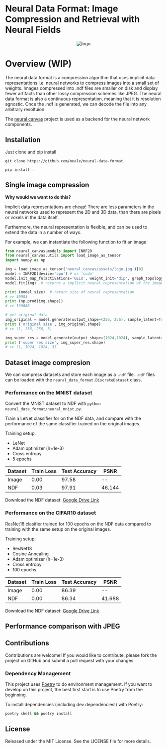 
# Neural Data Format: Image Compression and Retrieval with Neural Fields

<div align="center">
<img src="https://raw.githubusercontent.com/neale/neural-canvas/main/neural_canvas/assets/montage.png" alt="logo"></img>
</div>

# Overview (WIP)

The neural data format is a compression algorithm that uses implicit data representations i.e. neural networks to compress images into a small set of weights. Images compressed into .ndf files are smaller on disk and display fewer artifacts than other lossy compression schemes like JPEG. The neural data format is also a continuous representation, meaning that it is resolution agnostic. Once the .ndf is generated, we can decode the file into any arbitrary resoltuion. 

The [neural canvas](https://github.com/neale/neural-canvas) project is used as a backend for the neural network components. 

## Installation

Just clone and pip install

`git clone https://github.com/neale/neural-data-format`

`pip install .`

## Single image compression

**Why would we want to do this?** 

Implicit data representations are cheap! There are less parameters in the neural networks used to represent the 2D and 3D data, than there are pixels or voxels in the data itself. 

Furthermore, the neural representation is flexible, and can be used to extend the data in a number of ways. 

For example, we can instantiate the following function to fit an image

```python
from neural_canvas.models import INRF2D
from neural_canvas.utils import load_image_as_tensor
import numpy as np

img = load_image_as_tensor('neural_canvas/assets/logo.jpg')[0]
model = INRF2D(device='cpu') # or 'cuda'
model.init_map_fn(activations='GELU', weight_init='dip', graph_topology='conv', final_activation='tanh') # better params for fitting
model.fit(img)  # returns a implicit neural representation of the image

print (model.size)  # return size of neural representation
# >> 30083
print (np.prod(img.shape))
# >> 196608

# get original data
img_original = model.generate(output_shape=(256, 256), sample_latent=True)
print ('original size', img_original.shape)
# >> (1, 256, 256, 3)

img_super_res = model.generate(output_shape=(1024,1024), sample_latent=True) 
print ('super res size', img_super_res.shape)
# >> (1, 1024, 1024, 3)
```
## Dataset image compresion

We can compress datasets and store each image as a `.ndf` file. `.ndf` files can be loaded with the `neural_data_format.DiscreteDataset` class. 

### Performance on the MNIST dataset

Convert the MNIST dataset to NDF with `python neural_data_format/neural_mnist.py`.

Train a LeNet classifier for on the NDF data, and compare with the performance of the same classifier trained on the original images.

Training setup:
* LeNet
* Adam optimizer (lr=1e-3)
* Cross entropy
* 5 epochs

| Dataset | Train Loss | Test Accuracy | PSNR   |
|---------|------------|---------------|--------|
| Image   | 0.00       | 97.58         | --     |
| NDF     | 0.03       | 97.91         | 46.144 |

Download the NDF dataset: [Google Drive Link]()

### Performance on the CIFAR10 dataset

ResNet18 clasifier trained for 100 epochs on the NDF data compared to training with the same setup on the original images.

Training setup:
* ResNet18
* Cosine Annealing
* Adam optimizer (lr=1e-3)
* Cross entropy
* 100 epochs

| Dataset | Train Loss | Test Accuracy | PSNR   |
|---------|------------|---------------|--------|
| Image   | 0.00       | 86.39         | --     |
| NDF     | 0.00       | 86.34         | 41.688 |

Download the NDF dataset: [Google Drive Link]()

## Performance comparison with JPEG



## Contributions

Contributions are welcome! If you would like to contribute, please fork the project on GitHub and submit a pull request with your changes.

### Dependency Management

This project uses [Poetry](https://python-poetry.org/) to do environment management. If you want to develop on this project, the best first start is to use Poetry from the beginning. 

To install dependencies (including dev dependencies!) with Poetry:
```bash
poetry shell && poetry install 
```

## License

Released under the MIT License. See the LICENSE file for more details.